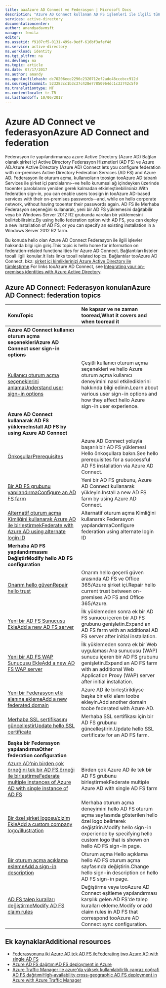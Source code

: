 ```yaml
---
title: aaaAzure AD Connect ve Federasyon | Microsoft Docs
description: "Azure AD Connect kullanan AD FS işlemleri ile ilgili tüm belgeleri için merkezi konumda hello sayfasıdır."
services: active-directory
documentationcenter: 
author: anandyadavmsft
manager: femila
editor: 
ms.assetid: f9107cf5-0131-499a-9edf-616bf3afef4d
ms.service: active-directory
ms.workload: identity
ms.tgt_pltfrm: na
ms.devlang: na
ms.topic: article
ms.date: 07/17/2017
ms.author: anandy
ms.openlocfilehash: dc70206eee2296c2320712ef2ade48ccebcc912d
ms.sourcegitcommit: 523283cc1b3c37c428e77850964dc1c33742c5f0
ms.translationtype: MT
ms.contentlocale: tr-TR
ms.lasthandoff: 10/06/2017
---
```

# <a name="azure-ad-connect-and-federation"></a><span data-ttu-id="d9ced-103">Azure AD Connect ve federasyon</span><span class="sxs-lookup"><span data-stu-id="d9ced-103">Azure AD Connect and federation</span></span>
<span data-ttu-id="d9ced-104">Federasyon ile yapılandırmanıza azure Active Directory (Azure AD) Bağlan olanak şirket içi Active Directory Federasyon Hizmetleri (AD FS) ve Azure AD.</span><span class="sxs-lookup"><span data-stu-id="d9ced-104">Azure Active Directory (Azure AD) Connect lets you configure federation with on-premises Active Directory Federation Services (AD FS) and Azure AD.</span></span> <span data-ttu-id="d9ced-105">Federasyon ile oturum açma, kullanıcıların toosign tooAzure AD tabanlı Services ile şirket içi parolalarını--ve hello kurumsal ağ içindeyken üzerinde tooenter parolalarını yeniden gerek kalmadan etkinleştirebilirsiniz.</span><span class="sxs-lookup"><span data-stu-id="d9ced-105">With federation sign-in, you can enable users toosign in tooAzure AD-based services with their on-premises passwords--and, while on hello corporate network, without having tooenter their passwords again.</span></span> <span data-ttu-id="d9ced-106">AD FS ile Merhaba Federasyon seçeneğini kullanarak, yeni bir AD FS yüklemesini dağıtabilir veya bir Windows Server 2012 R2 grubunda varolan bir yüklemesini belirtebilirsiniz.</span><span class="sxs-lookup"><span data-stu-id="d9ced-106">By using hello federation option with AD FS, you can deploy a new installation of AD FS, or you can specify an existing installation in a Windows Server 2012 R2 farm.</span></span>

<span data-ttu-id="d9ced-107">Bu konuda hello olan Azure AD Connect Federasyon ile ilgili işlevler hakkında bilgi için giriş.</span><span class="sxs-lookup"><span data-stu-id="d9ced-107">This topic is hello home for information on federation-related functionalities for Azure AD Connect.</span></span> <span data-ttu-id="d9ced-108">Bağlantıları listeler tooall ilgili konular.</span><span class="sxs-lookup"><span data-stu-id="d9ced-108">It lists links tooall related topics.</span></span> <span data-ttu-id="d9ced-109">Bağlantılar tooAzure AD Connect, bkz: [şirket içi kimliklerinizi Azure Active Directory ile tümleştirme](active-directory-aadconnect.md).</span><span class="sxs-lookup"><span data-stu-id="d9ced-109">For links tooAzure AD Connect, see [Integrating your on-premises identities with Azure Active Directory](active-directory-aadconnect.md).</span></span>

## <a name="azure-ad-connect-federation-topics"></a><span data-ttu-id="d9ced-110">Azure AD Connect: Federasyon konuları</span><span class="sxs-lookup"><span data-stu-id="d9ced-110">Azure AD Connect: federation topics</span></span>
| <span data-ttu-id="d9ced-111">Konu</span><span class="sxs-lookup"><span data-stu-id="d9ced-111">Topic</span></span> | <span data-ttu-id="d9ced-112">Ne kapsar ve ne zaman tooread,</span><span class="sxs-lookup"><span data-stu-id="d9ced-112">What it covers and when tooread it</span></span> |
|:--- |:--- |
| <span data-ttu-id="d9ced-113">**Azure AD Connect kullanıcı oturum açma seçenekleri**</span><span class="sxs-lookup"><span data-stu-id="d9ced-113">**Azure AD Connect user sign-in options**</span></span> | |
| [<span data-ttu-id="d9ced-114">Kullanıcı oturum açma seçeneklerini anlama</span><span class="sxs-lookup"><span data-stu-id="d9ced-114">Understand user sign-in options</span></span>](active-directory-aadconnect-user-signin.md) |<span data-ttu-id="d9ced-115">Çeşitli kullanıcı oturum açma seçenekleri ve hello Azure oturum açma kullanıcı deneyimini nasıl etkilediklerini hakkında bilgi edinin.</span><span class="sxs-lookup"><span data-stu-id="d9ced-115">Learn about various user sign-in options and how they affect hello Azure sign-in user experience.</span></span> |
| <span data-ttu-id="d9ced-116">**Azure AD Connect kullanarak AD FS yükleme**</span><span class="sxs-lookup"><span data-stu-id="d9ced-116">**Install AD FS by using Azure AD Connect**</span></span> | |
| [<span data-ttu-id="d9ced-117">Önkoşullar</span><span class="sxs-lookup"><span data-stu-id="d9ced-117">Prerequisites</span></span>](active-directory-aadconnect-get-started-custom.md#ad-fs-configuration-pre-requisites) |<span data-ttu-id="d9ced-118">Azure AD Connect yoluyla başarılı bir AD FS yüklemesi Hello önkoşullara bakın.</span><span class="sxs-lookup"><span data-stu-id="d9ced-118">See hello prerequisites for a successful AD FS installation via Azure AD Connect.</span></span> |
| [<span data-ttu-id="d9ced-119">Bir AD FS grubunu yapılandırma</span><span class="sxs-lookup"><span data-stu-id="d9ced-119">Configure an AD FS farm</span></span>](active-directory-aadconnect-get-started-custom.md#configuring-federation-with-ad-fs) |<span data-ttu-id="d9ced-120">Yeni bir AD FS grubunu, Azure AD Connect kullanarak yükleyin.</span><span class="sxs-lookup"><span data-stu-id="d9ced-120">Install a new AD FS farm by using Azure AD Connect.</span></span> |
| [<span data-ttu-id="d9ced-121">Alternatif oturum açma Kimliğini kullanarak Azure AD ile birleştirmek</span><span class="sxs-lookup"><span data-stu-id="d9ced-121">Federate with Azure AD using alternate login ID </span></span>](active-directory-aadconnect-federation-management.md#alternateid) | <span data-ttu-id="d9ced-122">Alternatif oturum açma Kimliğini kullanarak Federasyon yapılandırma</span><span class="sxs-lookup"><span data-stu-id="d9ced-122">Configure federation using alternate login ID</span></span>  |
| <span data-ttu-id="d9ced-123">**Merhaba AD FS yapılandırmasını Değiştir**</span><span class="sxs-lookup"><span data-stu-id="d9ced-123">**Modify hello AD FS configuration**</span></span> | |
| [<span data-ttu-id="d9ced-124">Onarım hello güven</span><span class="sxs-lookup"><span data-stu-id="d9ced-124">Repair hello trust</span></span>](active-directory-aadconnect-federation-management.md#repairthetrust) |<span data-ttu-id="d9ced-125">Onarım hello geçerli güven arasında AD FS ve Office 365/Azure şirket içi.</span><span class="sxs-lookup"><span data-stu-id="d9ced-125">Repair hello current trust between on-premises AD FS and Office 365/Azure.</span></span> |
| [<span data-ttu-id="d9ced-126">Yeni bir AD FS Sunucusu Ekle</span><span class="sxs-lookup"><span data-stu-id="d9ced-126">Add a new AD FS server</span></span>](active-directory-aadconnect-federation-management.md#addadfsserver) |<span data-ttu-id="d9ced-127">İlk yüklemeden sonra ek bir AD FS sunucu içeren bir AD FS grubunu genişletin.</span><span class="sxs-lookup"><span data-stu-id="d9ced-127">Expand an AD FS farm with an additional AD FS server after initial installation.</span></span> |
| [<span data-ttu-id="d9ced-128">Yeni bir AD FS WAP Sunucusu Ekle</span><span class="sxs-lookup"><span data-stu-id="d9ced-128">Add a new AD FS WAP server</span></span>](active-directory-aadconnect-federation-management.md#addwapserver) |<span data-ttu-id="d9ced-129">İlk yüklemeden sonra ek bir Web uygulaması Ara sunucusu (WAP) sunucu içeren bir AD FS grubunu genişletin.</span><span class="sxs-lookup"><span data-stu-id="d9ced-129">Expand an AD FS farm with an additional Web Application Proxy (WAP) server after initial installation.</span></span> |
| [<span data-ttu-id="d9ced-130">Yeni bir Federasyon etki alanına ekleme</span><span class="sxs-lookup"><span data-stu-id="d9ced-130">Add a new federated domain</span></span>](active-directory-aadconnect-federation-management.md#addfeddomain) |<span data-ttu-id="d9ced-131">Azure AD ile birleştirildiyse başka bir etki alanı toobe ekleyin.</span><span class="sxs-lookup"><span data-stu-id="d9ced-131">Add another domain toobe federated with Azure AD.</span></span> |
| [<span data-ttu-id="d9ced-132">Merhaba SSL sertifikasını güncelleştir</span><span class="sxs-lookup"><span data-stu-id="d9ced-132">Update hello SSL certificate</span></span>](active-directory-aadconnectfed-ssl-update.md)| <span data-ttu-id="d9ced-133">Merhaba SSL sertifikası için bir AD FS grubunu güncelleştirin.</span><span class="sxs-lookup"><span data-stu-id="d9ced-133">Update hello SSL certificate for an AD FS farm.</span></span> |
| <span data-ttu-id="d9ced-134">**Başka bir Federasyon yapılandırma**</span><span class="sxs-lookup"><span data-stu-id="d9ced-134">**Other federation configuration**</span></span> | |
| [<span data-ttu-id="d9ced-135">Azure AD’nin birden çok örneğini tek bir AD FS örneği ile birleştirme</span><span class="sxs-lookup"><span data-stu-id="d9ced-135">Federate multiple instances of Azure AD with single instance of AD FS</span></span>](active-directory-aadconnectfed-single-adfs-multitenant-federation.md) | <span data-ttu-id="d9ced-136">Birden çok Azure AD ile tek bir AD FS grubunu birleştirmek</span><span class="sxs-lookup"><span data-stu-id="d9ced-136">Federate multiple Azure AD with single AD FS farm</span></span>| 
| [<span data-ttu-id="d9ced-137">Bir özel şirket logosu/çizim Ekle</span><span class="sxs-lookup"><span data-stu-id="d9ced-137">Add a custom company logo/illustration</span></span>](active-directory-aadconnect-federation-management.md#customlogo) |<span data-ttu-id="d9ced-138">Merhaba oturum açma deneyimini hello AD FS oturum açma sayfasında gösterilen hello özel logo belirterek değiştirin.</span><span class="sxs-lookup"><span data-stu-id="d9ced-138">Modify hello sign-in experience by specifying hello custom logo that is shown on hello AD FS sign-in page.</span></span> |
| [<span data-ttu-id="d9ced-139">Bir oturum açma açıklama ekleme</span><span class="sxs-lookup"><span data-stu-id="d9ced-139">Add a sign-in description</span></span>](active-directory-aadconnect-federation-management.md#addsignindescription) |<span data-ttu-id="d9ced-140">Oturum açma Hello açıklama hello AD FS oturum açma sayfasında değiştirin.</span><span class="sxs-lookup"><span data-stu-id="d9ced-140">Change hello sign-in description on hello AD FS sign-in page.</span></span> |
| [<span data-ttu-id="d9ced-141">AD FS talep kuralları değiştirme</span><span class="sxs-lookup"><span data-stu-id="d9ced-141">Modify AD FS claim rules</span></span>](active-directory-aadconnect-federation-management.md#modclaims) |<span data-ttu-id="d9ced-142">Değiştirme veya tooAzure AD Connect eşitleme yapılandırması karşılık gelen AD FS'de talep kuralları ekleme.</span><span class="sxs-lookup"><span data-stu-id="d9ced-142">Modify or add claim rules in AD FS that correspond tooAzure AD Connect sync configuration.</span></span> |


## <a name="additional-resources"></a><span data-ttu-id="d9ced-143">Ek kaynaklar</span><span class="sxs-lookup"><span data-stu-id="d9ced-143">Additional resources</span></span>
* [<span data-ttu-id="d9ced-144">Federasyonunu iki Azure AD tek AD FS ile</span><span class="sxs-lookup"><span data-stu-id="d9ced-144">Federating two Azure AD with single AD FS</span></span>](active-directory-aadconnectfed-single-adfs-multitenant-federation.md)
* [<span data-ttu-id="d9ced-145">Azure AD FS dağıtımı</span><span class="sxs-lookup"><span data-stu-id="d9ced-145">AD FS deployment in Azure</span></span>](active-directory-aadconnect-azure-adfs.md)
* [<span data-ttu-id="d9ced-146">Azure Traffic Manager ile azure'da yüksek kullanılabilirlik çapraz coğrafi AD FS dağıtımı</span><span class="sxs-lookup"><span data-stu-id="d9ced-146">High-availability cross-geographic AD FS deployment in Azure with Azure Traffic Manager</span></span>](../active-directory-adfs-in-azure-with-azure-traffic-manager.md)
